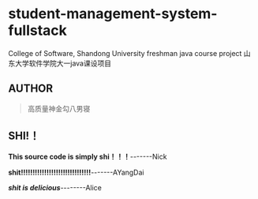 # student-management-system-fullstack
College of Software, Shandong University freshman java course project 山东大学软件学院大一java课设项目



## AUTHOR

> 高质量神金勾八男寝



## SHI!！

**This source code is simply shi！！！**-------Nick

**shit!!!!!!!!!!!!!!!!!!!!!!!!!!!!!!**-------AYangDai

***shit is delicious***--------Alice

